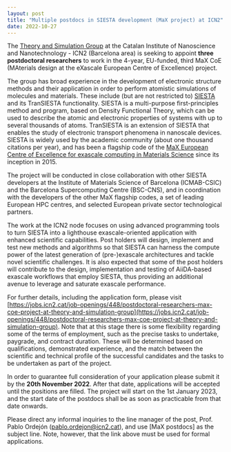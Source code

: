 ```yaml
---
layout: post
title: "Multiple postdocs in SIESTA development (MaX project) at ICN2"
date: 2022-10-27
---
```


The [Theory and Simulation Group](https://icn2.cat/en/theory-and-simulation-group) at the Catalan Institute of Nanoscience and Nanotechnology - ICN2 (Barcelona area) is seeking to appoint __three postdoctoral researchers__ to work in the 4-year, EU-funded, third MaX CoE (MAterials design at the eXascale European Centre of Excellence) project.

The group has broad experience in the development of electronic structure methods and their application in order to perform atomistic simulations of molecules and materials. These include (but are not restricted to) [SIESTA](http://www.siesta-project.org) and its TranSIESTA functionality. SIESTA is a multi-purpose first-principles method and program, based on Density Functional Theory, which can be used to describe the atomic and electronic properties of systems with up to several thousands of atoms. TranSIESTA is an extension of SIESTA that enables the study of electronic transport phenomena in nanoscale devices. SIESTA is widely used by the academic community (about one thousand citations per year), and has been a flagship code of the [MaX European Centre of Excellence for exascale computing in Materials Science](http://www.max-centre.eu) since its inception in 2015.

The project will be conducted in close collaboration with other SIESTA developers at the Institute of Materials Science of Barcelona (ICMAB-CSIC) and the Barcelona Supercomputing Centre (BSC-CNS), and in coordination with the developers of the other MaX flagship codes, a set of leading European HPC centres, and selected European private sector technological partners.

The work at the ICN2 node focuses on using advanced programming tools to turn SIESTA into a lighthouse exascale-oriented application with enhanced scientific capabilities. Post holders will design, implement and test new methods and algorithms so that SIESTA can harness the compute power of the latest generation of (pre-)exascale architectures and tackle novel scientific challenges. It is also expected that some of the post holders will contribute to the design, implementation and testing of AiiDA-based exascale workflows that employ SIESTA, thus providing an additional avenue to leverage and saturate exascale performance.

For further details, including the application form, please visit [https://jobs.icn2.cat/job-openings/448/postdoctoral-researchers-max-coe-project-at-theory-and-simulation-group](https://jobs.icn2.cat/job-openings/448/postdoctoral-researchers-max-coe-project-at-theory-and-simulation-group). Note that at this stage there is some flexibility regarding some of the terms of employment, such as the precise tasks to undertake, paygrade, and contract duration. These will be determined based on qualifications, demonstrated experience, and the match between the scientific and technical profile of the successful candidates and the tasks to be undertaken as part of the project.

In order to guarantee full consideration of your application please submit it by the __20th November 2022__. After that date, applications will be accepted until the positions are filled. The project will start on the 1st January 2023, and the start date of the postdocs shall be as soon as practicable from that date onwards.

Please direct any informal inquiries to the line manager of the post, Prof. Pablo Ordejón (pablo.ordejon@icn2.cat), and use [MaX postdocs] as the subject line. Note, however, that the link above must be used for formal applications.

